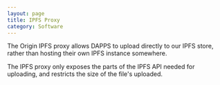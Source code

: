 ```yaml
---
layout: page
title: IPFS Proxy
category: Software
---
```


The Origin IPFS proxy allows DAPPS to upload directly to our IPFS store, rather than hosting their own IPFS instance somewhere. 

The IPFS proxy only exposes the parts of the IPFS API needed for uploading, and restricts the size of the file's uploaded.